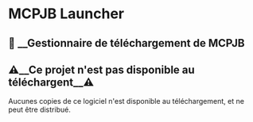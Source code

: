 
# MCPJB Launcher

## 🚀 __Gestionnaire de téléchargement de MCPJB



## ⚠️__Ce projet n'est pas disponible au téléchargent__⚠️

Aucunes copies de ce logiciel n'est disponible au téléchargement, et ne peut être distribué.






